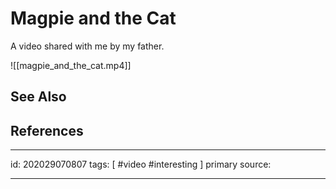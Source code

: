 # Magpie and the Cat
A video shared with me by my father.

![[magpie_and_the_cat.mp4]]

## See Also

## References

---

id: 202029070807
tags: [ #video #interesting ]
primary source:

---